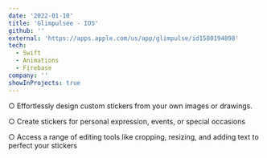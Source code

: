 ```yaml
---
date: '2022-01-10'
title: 'Glimpulsee - IOS'
github: ''
external: 'https://apps.apple.com/us/app/glimpulse/id1580194898'
tech:
  - Swift
  - Animations
  - Firebase
company: ''
showInProjects: true
---
```



○ Effortlessly design custom stickers from your own images or drawings.

○ Create stickers for personal expression, events, or special occasions

○ Access a range of editing tools like cropping, resizing, and adding text to perfect your stickers
<!-- 
https://apps.apple.com/us/app/glimpulse/id1580194898 -->